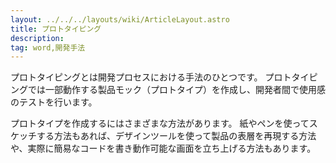 ```yaml
---
layout: ../../../layouts/wiki/ArticleLayout.astro
title: プロトタイピング
description:
tag: word,開発手法
---
```


プロトタイピングとは開発プロセスにおける手法のひとつです。
プロトタイピングでは一部動作する製品モック（プロトタイプ）を作成し、開発者間で使用感のテストを行います。

プロトタイプを作成するにはさまざまな方法があります。
紙やペンを使ってスケッチする方法もあれば、デザインツールを使って製品の表層を再現する方法や、実際に簡易なコードを書き動作可能な画面を立ち上げる方法もあります。
